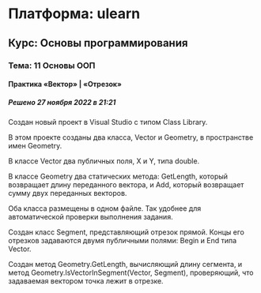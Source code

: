 # Платформа: ulearn
## Курс: Основы программирования
### Тема: 11 Основы ООП
#### Практика «Вектор» | «Отрезок»
##### Решено 27 ноября 2022 в 21:21

Создан новый проект в Visual Studio с типом Class Library.

В этом проекте созданы два класса, Vector и Geometry, в пространстве имен Geometry.

В классе Vector два публичных поля, X и Y, типа double.

В классе Geometry два статических метода: GetLength, который возвращает длину переданного вектора, и Add, который возвращает сумму двух переданных векторов.

Оба класса размещены в одном файле. Так удобнее для автоматической проверки выполнения задания.

Создан класс Segment, представляющий отрезок прямой. Концы его отрезков задаваются двумя публичными полями: Begin и End типа Vector.

Создан метод Geometry.GetLength, вычисляющий длину сегмента, и метод Geometry.IsVectorInSegment(Vector, Segment), проверяющий, что задаваемая вектором точка лежит в отрезке.